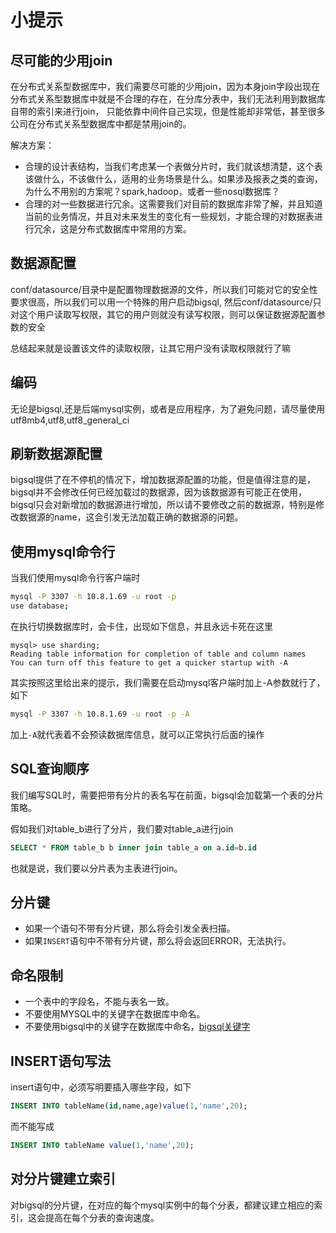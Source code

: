 # 小提示

## 尽可能的少用join
在分布式关系型数据库中，我们需要尽可能的少用join，因为本身join字段出现在分布式关系型数据库中就是不合理的存在，在分库分表中，我们无法利用到数据库自带的索引来进行join，
只能依靠中间件自己实现，但是性能却非常低，甚至很多公司在分布式关系型数据库中都是禁用join的。

解决方案：
- 合理的设计表结构，当我们考虑某一个表做分片时，我们就该想清楚，这个表该做什么，不该做什么，适用的业务场景是什么。如果涉及报表之类的查询，为什么不用别的方案呢？spark,hadoop，或者一些nosql数据库？
- 合理的对一些数据进行冗余。这需要我们对目前的数据库非常了解，并且知道当前的业务情况，并且对未来发生的变化有一些规划，才能合理的对数据表进行冗余，这是分布式数据库中常用的方案。

## 数据源配置

conf/datasource/目录中是配置物理数据源的文件，所以我们可能对它的安全性要求很高，所以我们可以用一个特殊的用户启动bigsql,
然后conf/datasource/只对这个用户读取写权限，其它的用户则就没有读写权限，则可以保证数据源配置参数的安全

总结起来就是设置该文件的读取权限，让其它用户没有读取权限就行了嘛

## 编码
无论是bigsql,还是后端mysql实例，或者是应用程序，为了避免问题，请尽量使用utf8mb4,utf8,utf8_general_ci


## 刷新数据源配置

bigsql提供了在不停机的情况下，增加数据源配置的功能，但是值得注意的是，bigsql并不会修改任何已经加载过的数据源，因为该数据源有可能正在使用，
bigsql只会对新增加的数据源进行增加，所以请不要修改之前的数据源，特别是修改数据源的name，这会引发无法加载正确的数据源的问题。


## 使用mysql命令行

当我们使用mysql命令行客户端时
```sh
mysql -P 3307 -h 10.8.1.69 -u root -p
use database;
```

在执行切换数据库时，会卡住，出现如下信息，并且永远卡死在这里

```
mysql> use sharding;
Reading table information for completion of table and column names
You can turn off this feature to get a quicker startup with -A
```

其实按照这里给出来的提示，我们需要在启动mysql客户端时加上-A参数就行了，如下

```sh
mysql -P 3307 -h 10.8.1.69 -u root -p -A
```

加上``-A``就代表着不会预读数据库信息，就可以正常执行后面的操作


## SQL查询顺序

我们编写SQL时，需要把带有分片的表名写在前面，bigsql会加载第一个表的分片策略。

假如我们对table_b进行了分片，我们要对table_a进行join

```sql
SELECT * FROM table_b b inner join table_a on a.id=b.id
```

也就是说，我们要以分片表为主表进行join。

## 分片键
- 如果一个语句不带有分片键，那么将会引发全表扫描。
- 如果``INSERT``语句中不带有分片键，那么将会返回ERROR，无法执行。


## 命名限制
- 一个表中的字段名，不能与表名一致。
- 不要使用MYSQL中的关键字在数据库中命名。
- 不要使用bigsql中的关键字在数据库中命名，[bigsql关键字](/guide/keyword.md)

## INSERT语句写法

insert语句中，必须写明要插入哪些字段，如下

```sql
INSERT INTO tableName(id,name,age)value(1,'name',20);
```

而不能写成

```sql
INSERT INTO tableName value(1,'name',20);
```


## 对分片键建立索引

对bigsql的分片键，在对应的每个mysql实例中的每个分表，都建议建立相应的索引，这会提高在每个分表的查询速度。